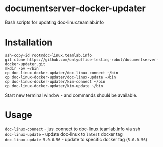 # documentserver-docker-updater
Bash scripts for updating doc-linux.teamlab.info

# Installation

```
ssh-copy-id root@doc-linux.teamlab.info
git clone https://github.com/onlyoffice-testing-robot/documentserver-docker-updater.git
mkdir -pv ~/bin
cp doc-linux-docker-updater/doc-linux-connect ~/bin
cp doc-linux-docker-updater/doc-linux-update ~/bin
cp doc-linux-docker-updater/kim-connect ~/bin
cp doc-linux-docker-updater/kim-update ~/bin
```
Start new terminal window - and commands should be available. 

# Usage

`doc-linux-connect` - just connect to doc-linux.teamlab.info via ssh  
`doc-linux-update` - update doc-linux to `latest` docker tag  
`doc-linux-update 5.0.0.56` - update to specific docker tag (`5.0.0.56`)
